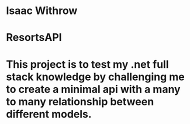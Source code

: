 # Isaac Withrow
# ResortsAPI

# This project is to test my .net full stack knowledge by challenging me to create a minimal api with a many to many relationship between different models.